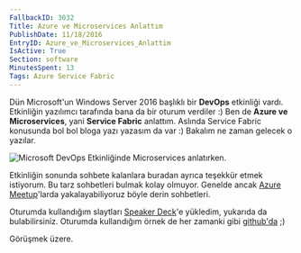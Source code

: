 ```yaml
---
FallbackID: 3032
Title: Azure ve Microservices Anlattım
PublishDate: 11/18/2016
EntryID: Azure_ve_Microservices_Anlattim
IsActive: True
Section: software
MinutesSpent: 13
Tags: Azure Service Fabric
---
```

Dün Microsoft'un Windows Server 2016 başlıklı bir **DevOps** etkinliği vardı. Etkinliğin yazılımcı tarafında bana da bir oturum verdiler :) Ben de **Azure ve Microservices**, yani **Service Fabric** anlattım. Aslında Service Fabric konusunda bol bol bloga yazı yazasım da var :) Bakalım ne zaman gelecek o yazılar. ![Microsoft DevOps Etkinliğinde Microservices anlatırken.](http://blob.daron.yondem.com/assets/3032/microservices.jpg)Etkinliğin sonunda sohbete kalanlara buradan ayrıca teşekkür etmek istiyorum. Bu tarz sohbetleri bulmak kolay olmuyor. Genelde ancak [Azure Meetup](www.meetup.com/Istanbul-Azure-Meetup/)'larda yakalayabiliyoruz böyle derin sohbetleri. <script async class="speakerdeck-embed" data-id="1e7e4ea752ff4bb48c6c7343df9ec493" data-ratio="1.77777777777778" src="//speakerdeck.com/assets/embed.js"></script>Oturumda kullandığım slaytları [Speaker Deck](https://speakerdeck.com/daronyondem)'e yükledim, yukarıda da bulabilirsiniz. Oturumda kullandığım örnek de her zamanki gibi [github'da](https://github.com/daronyondem/AzureOrnekler/tree/master/Service_Fabric) ;)Görüşmek üzere.
